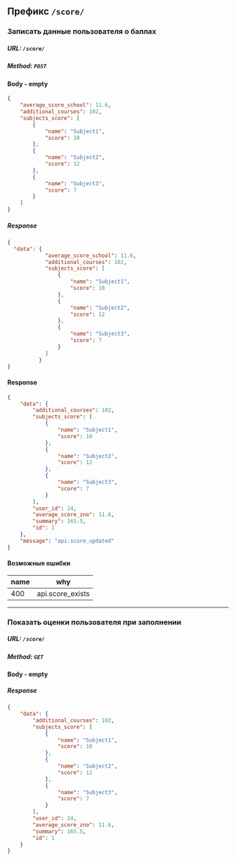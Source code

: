 
## Префикс `/score/`

### Записать данные пользователя о баллах

##### URL: `/score/`
##### Method: `POST`

#### Body - empty
```json
{
	"average_score_school": 11.6,
	"additional_courses": 102,
	"subjects_score": [
		{
			"name": "Subject1",
			"score": 10
		},
		{
			"name": "Subject2",
			"score": 12
		},
		{
			"name": "Subject3",
			"score": 7
		}
	]
}
```

##### Response
```json
{
  "data": {
          	"average_score_school": 11.6,
          	"additional_courses": 102,
          	"subjects_score": [
          		{
          			"name": "Subject1",
          			"score": 10
          		},
          		{
          			"name": "Subject2",
          			"score": 12
          		},
          		{
          			"name": "Subject3",
          			"score": 7
          		}
          	]
          }
}
```

#### Response
```json
{
    "data": {
        "additional_courses": 102,
        "subjects_score": [
            {
                "name": "Subject1",
                "score": 10
            },
            {
                "name": "Subject2",
                "score": 12
            },
            {
                "name": "Subject3",
                "score": 7
            }
        ],
        "user_id": 24,
        "average_score_zno": 11.6,
        "summary": 165.5,
        "id": 1
    },
    "message": "api.score_updated"
}
```

#### Возможные ошибки
| name | why 
|---|---|
| 400  | api.score_exists


---


### Показать оценки пользователя при заполнении

##### URL: `/score/`
##### Method: `GET`

#### Body - empty

##### Response
```json
{
    "data": {
        "additional_courses": 102,
        "subjects_score": [
            {
                "name": "Subject1",
                "score": 10
            },
            {
                "name": "Subject2",
                "score": 12
            },
            {
                "name": "Subject3",
                "score": 7
            }
        ],
        "user_id": 24,
        "average_score_zno": 11.6,
        "summary": 165.5,
        "id": 1
    }
}
```